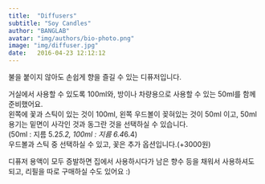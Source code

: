 ```yaml
---
title:  "Diffusers"
subtitle: "Soy Candles"
author: "BANGLAB"
avatar: "img/authors/bio-photo.png"
image: "img/diffuser.jpg"
date:   2016-04-23 12:12:12
---
```


불을 붙이지 않아도 손쉽게 향을 즐길 수 있는 디퓨저입니다.  

거실에서 사용할 수 있도록 100ml와, 방이나 차량용으로 사용할 수 있는 50ml를 함께 준비했어요.   
왼쪽에 꽃과 스틱이 있는 것이 100ml, 왼쪽 우드볼이 꽂혀있는 것이 50ml 이고, 50ml 용기는 밑면이 사각인 것과 동그란 것을 선택하실 수 있습니다.  
(50ml : 지름 5.2*5.2, 100ml : 지름 6.4*6.4)  
우드볼과 스틱 중 선택하실 수 있고, 꽃은 추가 옵션입니다.(+3000원)   

디퓨저 용액이 모두 증발하면 집에서 사용하시다가 남은 향수 등을 채워서 사용하셔도 되고, 리필을 따로 구매하실 수도 있어요 :)    



